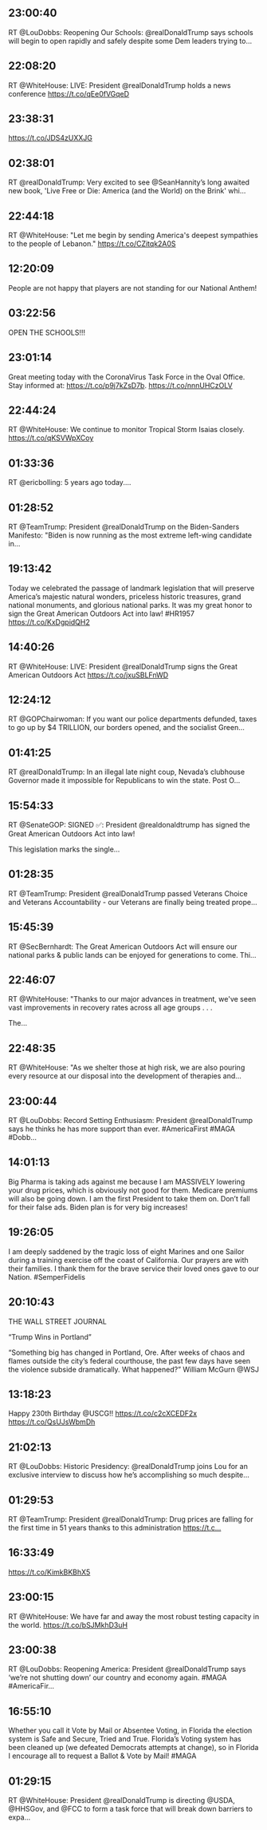## 23:00:40
RT @LouDobbs: Reopening Our Schools: @realDonaldTrump says schools will begin to open rapidly and safely despite some Dem leaders trying to…
## 22:08:20
RT @WhiteHouse: LIVE: President @realDonaldTrump holds a news conference https://t.co/qEe0fVGqeD
## 23:38:31
https://t.co/JDS4zUXXJG
## 02:38:01
RT @realDonaldTrump: Very excited to see @SeanHannity’s long awaited new book, 'Live Free or Die: America (and the World) on the Brink' whi…
## 22:44:18
RT @WhiteHouse: "Let me begin by sending America's deepest sympathies to the people of Lebanon." https://t.co/CZitqk2A0S
## 12:20:09
People are not happy that players are not standing for our National Anthem!
## 03:22:56
OPEN THE SCHOOLS!!!
## 23:01:14
Great meeting today with the CoronaVirus Task Force in the Oval Office. Stay informed at: https://t.co/p9j7kZsD7b. https://t.co/nnnUHCzOLV
## 22:44:24
RT @WhiteHouse: We continue to monitor Tropical Storm Isaias closely. https://t.co/qKSVWpXCoy
## 01:33:36
RT @ericbolling: 5 years ago today....
## 01:28:52
RT @TeamTrump: President @realDonaldTrump on the Biden-Sanders Manifesto: "Biden is now running as the most extreme left-wing candidate in…
## 19:13:42
Today we celebrated the passage of landmark legislation that will preserve America’s majestic natural wonders, priceless historic treasures, grand national monuments, and glorious national parks. It was my great honor to sign the Great American Outdoors Act into law! #HR1957 https://t.co/KxDgpidQH2
## 14:40:26
RT @WhiteHouse: LIVE: President @realDonaldTrump signs the Great American Outdoors Act https://t.co/jxuSBLFnWD
## 12:24:12
RT @GOPChairwoman: If you want our police departments defunded, taxes to go up by $4 TRILLION, our borders opened, and the socialist Green…
## 01:41:25
RT @realDonaldTrump: In an illegal late night coup, Nevada’s clubhouse Governor made it impossible for Republicans to win the state. Post O…
## 15:54:33
RT @SenateGOP: SIGNED ✅: President @realdonaldtrump has signed the Great American Outdoors Act into law!

This legislation marks the single…
## 01:28:35
RT @TeamTrump: President @realDonaldTrump passed Veterans Choice and Veterans Accountability - our Veterans are finally being treated prope…
## 15:45:39
RT @SecBernhardt: The Great American Outdoors Act will ensure our national parks &amp; public lands can be enjoyed for generations to come. Thi…
## 22:46:07
RT @WhiteHouse: "Thanks to our major advances in treatment, we've seen vast improvements in recovery rates across all age groups . . .

The…
## 22:48:35
RT @WhiteHouse: "As we shelter those at high risk, we are also pouring every resource at our disposal into the development of therapies and…
## 23:00:44
RT @LouDobbs: Record Setting Enthusiasm: President @realDonaldTrump says he thinks he has more support than ever. #AmericaFirst #MAGA #Dobb…
## 14:01:13
Big Pharma is taking ads against me because I am MASSIVELY lowering your drug prices, which is obviously not good for them. Medicare premiums will also be going down. I am the first President to take them on. Don’t fall for their false ads. Biden plan is for very big increases!
## 19:26:05
I am deeply saddened by the tragic loss of eight Marines and one Sailor during a training exercise off the coast of California. Our prayers are with their families. I thank them for the brave service their loved ones gave to our Nation. #SemperFidelis
## 20:10:43
THE WALL STREET JOURNAL

“Trump Wins in Portland”

“Something big has changed in Portland, Ore. After weeks of chaos and flames outside the city’s federal courthouse, the past few days have seen the violence subside dramatically. What happened?” William McGurn @WSJ
## 13:18:23
Happy 230th Birthday @USCG!! https://t.co/c2cXCEDF2x https://t.co/QsUJsWbmDh
## 21:02:13
RT @LouDobbs: Historic Presidency: @realDonaldTrump joins Lou for an exclusive interview to discuss how he’s accomplishing so much despite…
## 01:29:53
RT @TeamTrump: President @realDonaldTrump: Drug prices are falling for the first time in 51 years thanks to this administration https://t.c…
## 16:33:49
https://t.co/KimkBKBhX5
## 23:00:15
RT @WhiteHouse: We have far and away the most robust testing capacity in the world. https://t.co/bSJMkhD3uH
## 23:00:38
RT @LouDobbs: Reopening America: President @realDonaldTrump says ‘we’re not shutting down’ our country and economy again. #MAGA #AmericaFir…
## 16:55:10
Whether you call it Vote by Mail or Absentee Voting, in Florida the election system is Safe and Secure, Tried and True. Florida’s Voting system has been cleaned up (we defeated Democrats attempts at change), so in Florida I encourage all to request a Ballot &amp; Vote by Mail! #MAGA
## 01:29:15
RT @WhiteHouse: President @realDonaldTrump is directing @USDA, @HHSGov, and @FCC to form a task force that will break down barriers to expa…
